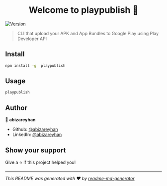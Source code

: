 <h1 align="center">Welcome to playpublish 👋</h1>
<p>
  <a href="https://www.npmjs.com/package/playpublish" target="_blank">
    <img alt="Version" src="https://img.shields.io/npm/v/playpublish.svg">
  </a>
</p>

> CLI that upload your APK and App Bundles to Google Play using Play Developer API

## Install

```sh
npm install -g  playpublish
```

## Usage

```sh
playpublish
```

## Author

👤 **abizareyhan**

* Github: [@abizareyhan](https://github.com/abizareyhan)
* LinkedIn: [@abizareyhan](https://linkedin.com/in/abizareyhan)

## Show your support

Give a ⭐️ if this project helped you!

***
_This README was generated with ❤️ by [readme-md-generator](https://github.com/kefranabg/readme-md-generator)_
